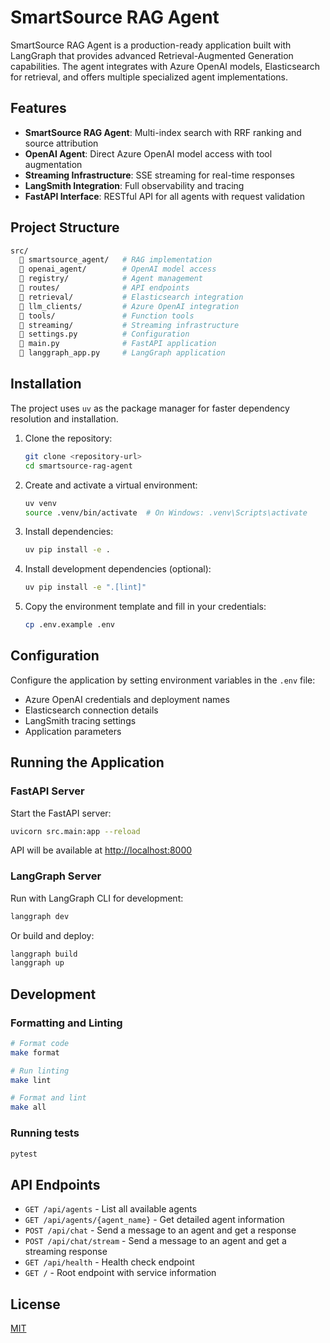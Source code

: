 # SmartSource RAG Agent

SmartSource RAG Agent is a production-ready application built with LangGraph that provides advanced Retrieval-Augmented Generation capabilities. The agent integrates with Azure OpenAI models, Elasticsearch for retrieval, and offers multiple specialized agent implementations.

## Features

- **SmartSource RAG Agent**: Multi-index search with RRF ranking and source attribution
- **OpenAI Agent**: Direct Azure OpenAI model access with tool augmentation
- **Streaming Infrastructure**: SSE streaming for real-time responses
- **LangSmith Integration**: Full observability and tracing
- **FastAPI Interface**: RESTful API for all agents with request validation

## Project Structure

```bash
src/
     smartsource_agent/   # RAG implementation
     openai_agent/        # OpenAI model access
     registry/            # Agent management
     routes/              # API endpoints
     retrieval/           # Elasticsearch integration
     llm_clients/         # Azure OpenAI integration
     tools/               # Function tools
     streaming/           # Streaming infrastructure
     settings.py          # Configuration
     main.py              # FastAPI application
     langgraph_app.py     # LangGraph application
```

## Installation

The project uses `uv` as the package manager for faster dependency resolution and installation.

1. Clone the repository:

   ```bash
   git clone <repository-url>
   cd smartsource-rag-agent
   ```

2. Create and activate a virtual environment:

   ```bash
   uv venv
   source .venv/bin/activate  # On Windows: .venv\Scripts\activate
   ```

3. Install dependencies:

   ```bash
   uv pip install -e .
   ```

4. Install development dependencies (optional):

   ```bash
   uv pip install -e ".[lint]"
   ```

5. Copy the environment template and fill in your credentials:

   ```bash
   cp .env.example .env
   ```

## Configuration

Configure the application by setting environment variables in the `.env` file:

- Azure OpenAI credentials and deployment names
- Elasticsearch connection details
- LangSmith tracing settings
- Application parameters

## Running the Application

### FastAPI Server

Start the FastAPI server:

```bash
uvicorn src.main:app --reload
```

API will be available at [http://localhost:8000](http://localhost:8000)

### LangGraph Server

Run with LangGraph CLI for development:

```bash
langgraph dev
```

Or build and deploy:

```bash
langgraph build
langgraph up
```

## Development

### Formatting and Linting

```bash
# Format code
make format

# Run linting
make lint

# Format and lint
make all
```

### Running tests

```bash
pytest
```

## API Endpoints

- `GET /api/agents` - List all available agents
- `GET /api/agents/{agent_name}` - Get detailed agent information
- `POST /api/chat` - Send a message to an agent and get a response
- `POST /api/chat/stream` - Send a message to an agent and get a streaming response
- `GET /api/health` - Health check endpoint
- `GET /` - Root endpoint with service information

## License

[MIT](LICENSE)
